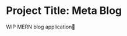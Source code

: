 # Project Title: Meta Blog

WIP MERN blog application🫡

<!-- Meta Blog is a dynamic and intuitive blog application designed to empower both readers and writers. It prioritizes ease of use, content discoverability, and a seamless authoring experience. -->
